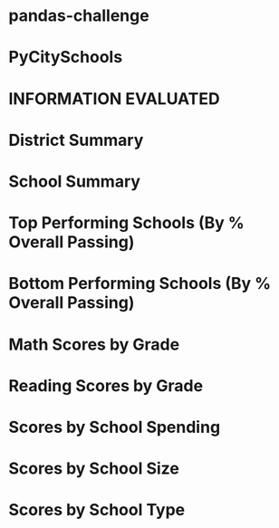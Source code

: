 # pandas-challenge 
# PyCitySchools

# INFORMATION EVALUATED
# District Summary
# School Summary
# Top Performing Schools (By % Overall Passing)
# Bottom Performing Schools (By % Overall Passing)
# Math Scores by Grade
# Reading Scores by Grade
# Scores by School Spending
# Scores by School Size
# Scores by School Type
